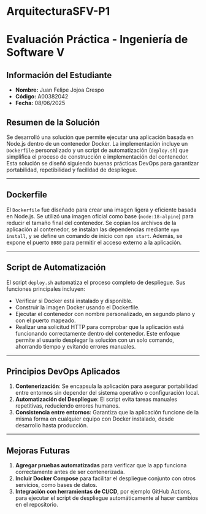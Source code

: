 # ArquitecturaSFV-P1

# Evaluación Práctica - Ingeniería de Software V

## Información del Estudiante
- **Nombre:** Juan Felipe Jojoa Crespo
- **Código:** A00382042
- **Fecha:** 08/06/2025

## Resumen de la Solución

Se desarrolló una solución que permite ejecutar una aplicación basada en Node.js dentro de un contenedor Docker. La implementación incluye un `Dockerfile` personalizado y un script de automatización (`deploy.sh`) que simplifica el proceso de construcción e implementación del contenedor. Esta solución se diseñó siguiendo buenas prácticas DevOps para garantizar portabilidad, repetibilidad y facilidad de despliegue.

---

## Dockerfile

El `Dockerfile` fue diseñado para crear una imagen ligera y eficiente basada en Node.js. Se utilizó una imagen oficial como base (`node:18-alpine`) para reducir el tamaño final del contenedor.
Se copian los archivos de la aplicación al contenedor, se instalan las dependencias mediante `npm install`, y se define un comando de inicio con `npm start`. Además, se expone el puerto `8080` para permitir el acceso externo a la aplicación.

---

## Script de Automatización

El script `deploy.sh` automatiza el proceso completo de despliegue. Sus funciones principales incluyen:

* Verificar si Docker está instalado y disponible.
* Construir la imagen Docker usando el Dockerfile.
* Ejecutar el contenedor con nombre personalizado, en segundo plano y con el puerto mapeado.
* Realizar una solicitud HTTP para comprobar que la aplicación está funcionando correctamente dentro del contenedor.
  Este enfoque permite al usuario desplegar la solución con un solo comando, ahorrando tiempo y evitando errores manuales.

---

## Principios DevOps Aplicados

1. **Contenerización**: Se encapsula la aplicación para asegurar portabilidad entre entornos sin depender del sistema operativo o configuración local.
2. **Automatización del Despliegue**: El script evita tareas manuales repetitivas, reduciendo errores humanos.
3. **Consistencia entre entornos**: Garantiza que la aplicación funcione de la misma forma en cualquier equipo con Docker instalado, desde desarrollo hasta producción.

---

## Mejoras Futuras

1. **Agregar pruebas automatizadas** para verificar que la app funciona correctamente antes de ser contenerizada.
2. **Incluir Docker Compose** para facilitar el despliegue conjunto con otros servicios, como bases de datos.
3. **Integración con herramientas de CI/CD**, por ejemplo GitHub Actions, para ejecutar el script de despliegue automáticamente al hacer cambios en el repositorio.

   